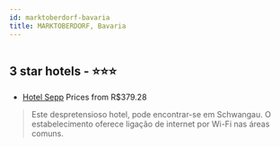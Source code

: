 ```yaml
---
id: marktoberdorf-bavaria
title: MARKTOBERDORF, Bavaria
---
```


<center><img src="https://photos.hotelbeds.com/giata/73/737206/737206a_hb_a_001.jpg" alt="" /></center>


##  3 star hotels - ⭐️⭐️⭐️

-    [Hotel Sepp](https://www.hurb.com/br/aud/https://www.hurb.com/br/hotels/marktoberdorf/hotel-sepp-HT-BHM7?cmp=18055) Prices from R$379.28
   > Este despretensioso hotel, pode encontrar-se em Schwangau. O estabelecimento oferece ligação de internet por Wi-Fi nas áreas comuns.
